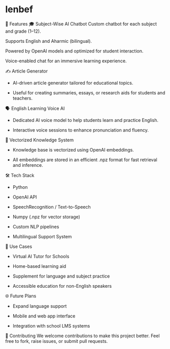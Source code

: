 # lenbef


🚀 Features
🎓 Subject-Wise AI Chatbot
Custom chatbot for each subject and grade (1–12).

Supports English and Aharmic (bilingual).

Powered by OpenAI models and optimized for student interaction.

Voice-enabled chat for an immersive learning experience.

✍️ Article Generator
- AI-driven article generator tailored for educational topics.

- Useful for creating summaries, essays, or research aids for students and teachers.

🗣️ English Learning Voice AI
- Dedicated AI voice model to help students learn and practice English.

- Interactive voice sessions to enhance pronunciation and fluency.

🧠 Vectorized Knowledge System
- Knowledge base is vectorized using OpenAI embeddings.

- All embeddings are stored in an efficient .npz format for fast retrieval and inference.

🛠️ Tech Stack
- Python

- OpenAI API

- SpeechRecognition / Text-to-Speech

- Numpy (.npz for vector storage)

- Custom NLP pipelines

- Multilingual Support System


🧩 Use Cases
- Virtual AI Tutor for Schools

- Home-based learning aid

- Supplement for language and subject practice

- Accessible education for non-English speakers

🌐 Future Plans
- Expand language support

- Mobile and web app interface

- Integration with school LMS systems

🤝 Contributing
We welcome contributions to make this project better. Feel free to fork, raise issues, or submit pull requests.
